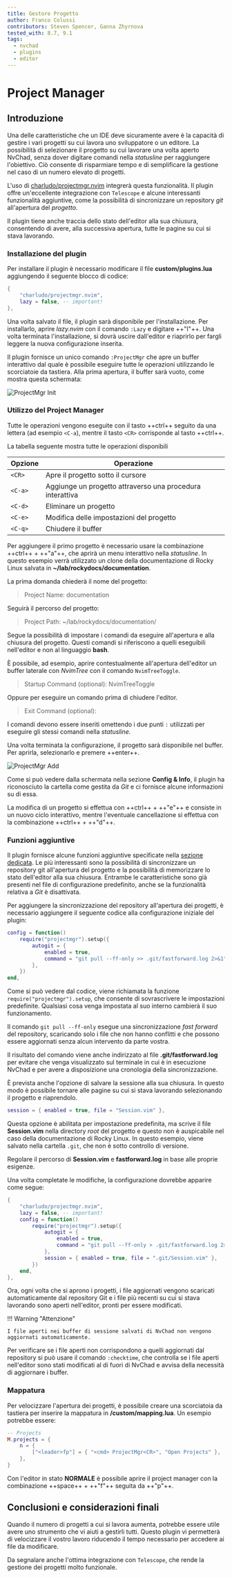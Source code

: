 ```yaml
---
title: Gestore Progetto
author: Franco Colussi
contributors: Steven Spencer, Ganna Zhyrnova
tested_with: 8.7, 9.1
tags:
  - nvchad
  - plugins
  - editor
---
```


# Project Manager

## Introduzione

Una delle caratteristiche che un IDE deve sicuramente avere è la capacità di gestire i vari progetti su cui lavora uno sviluppatore o un editore. La possibilità di selezionare il progetto su cui lavorare una volta aperto NvChad, senza dover digitare comandi nella *statusline* per raggiungere l'obiettivo. Ciò consente di risparmiare tempo e di semplificare la gestione nel caso di un numero elevato di progetti.

L'uso di [charludo/projectmgr.nvim](https://github.com/charludo/projectmgr.nvim) integrerà questa funzionalità. Il plugin offre un'eccellente integrazione con `Telescope` e alcune interessanti funzionalità aggiuntive, come la possibilità di sincronizzare un repository *git* all'apertura del *progetto*.

Il plugin tiene anche traccia dello stato dell'editor alla sua chiusura, consentendo di avere, alla successiva apertura, tutte le pagine su cui si stava lavorando.

### Installazione del plugin

Per installare il plugin è necessario modificare il file **custom/plugins.lua** aggiungendo il seguente blocco di codice:

```lua
{
    "charludo/projectmgr.nvim",
    lazy = false, -- important!
},
```

Una volta salvato il file, il plugin sarà disponibile per l'installazione. Per installarlo, aprire *lazy.nvim* con il comando `:Lazy` e digitare ++"I"++. Una volta terminata l'installazione, si dovrà uscire dall'editor e riaprirlo per fargli leggere la nuova configurazione inserita.

Il plugin fornisce un unico comando `:ProjectMgr` che apre un buffer interattivo dal quale è possibile eseguire tutte le operazioni utilizzando le scorciatoie da tastiera. Alla prima apertura, il buffer sarà vuoto, come mostra questa schermata:

![ProjectMgr Init](./images/projectmgr_init.png)

### Utilizzo del Project Manager

Tutte le operazioni vengono eseguite con il tasto ++ctrl++ seguito da una lettera (ad esempio `<C-a`), mentre il tasto `<CR>` corrisponde al tasto ++ctrl++.

La tabella seguente mostra tutte le operazioni disponibili

| Opzione       | Operazione                                                |
| ------------- | --------------------------------------------------------- |
| `<CR>`  | Apre il progetto sotto il cursore                         |
| `<C-a>` | Aggiunge un progetto attraverso una procedura interattiva |
| `<C-d>` | Eliminare un progetto                                     |
| `<C-e>` | Modifica delle impostazioni del progetto                  |
| `<C-q>` | Chiudere il buffer                                        |

Per aggiungere il primo progetto è necessario usare la combinazione ++ctrl++ + ++"a"++, che aprirà un menu interattivo nella *statusline*. In questo esempio verrà utilizzato un clone della documentazione di Rocky Linux salvata in **~/lab/rockydocs/documentation**.

La prima domanda chiederà il nome del progetto:

> Project Name: documentation

Seguirà il percorso del progetto:

> Project Path: ~/lab/rockydocs/documentation/

Segue la possibilità di impostare i comandi da eseguire all'apertura e alla chiusura del progetto. Questi comandi si riferiscono a quelli eseguibili nell'editor e non al linguaggio **bash**.

È possibile, ad esempio, aprire contestualmente all'apertura dell'editor un buffer laterale con *NvimTree* con il comando `NvimTreeToggle`.

> Startup Command (optional): NvimTreeToggle

Oppure per eseguire un comando prima di chiudere l'editor.

> Exit Command (optional):

I comandi devono essere inseriti omettendo i due punti `:` utilizzati per eseguire gli stessi comandi nella *statusline.*

Una volta terminata la configurazione, il progetto sarà disponibile nel buffer. Per aprirla, selezionarlo e premere ++enter++.

![ProjectMgr Add](./images/projectmgr_add.png)

Come si può vedere dalla schermata nella sezione **Config & Info**, il plugin ha riconosciuto la cartella come gestita da *Git* e ci fornisce alcune informazioni su di essa.

La modifica di un progetto si effettua con ++ctrl++ + ++"e"++ e consiste in un nuovo ciclo interattivo, mentre l'eventuale cancellazione si effettua con la combinazione ++ctrl++ + ++"d"++.

### Funzioni aggiuntive

Il plugin fornisce alcune funzioni aggiuntive specificate nella [sezione dedicata](https://github.com/charludo/projectmgr.nvim#%EF%B8%8F-configuration). Le più interessanti sono la possibilità di sincronizzare un repository git all'apertura del progetto e la possibilità di memorizzare lo stato dell'editor alla sua chiusura. Entrambe le caratteristiche sono già presenti nel file di configurazione predefinito, anche se la funzionalità relativa a *Git* è disattivata.

Per aggiungere la sincronizzazione del repository all'apertura dei progetti, è necessario aggiungere il seguente codice alla configurazione iniziale del plugin:

```lua
config = function()
    require("projectmgr").setup({
        autogit = {
            enabled = true,
            command = "git pull --ff-only >> .git/fastforward.log 2>&1",
        },
    })
end,
```

Come si può vedere dal codice, viene richiamata la funzione `require("projectmgr").setup`, che consente di sovrascrivere le impostazioni predefinite. Qualsiasi cosa venga impostata al suo interno cambierà il suo funzionamento.

Il comando `git pull --ff-only` esegue una sincronizzazione *fast forward* del repository, scaricando solo i file che non hanno conflitti e che possono essere aggiornati senza alcun intervento da parte vostra.

Il risultato del comando viene anche indirizzato al file **.git/fastforward.log** per evitare che venga visualizzato sul terminale in cui è in esecuzione NvChad e per avere a disposizione una cronologia della sincronizzazione.

È prevista anche l'opzione di salvare la sessione alla sua chiusura. In questo modo è possibile tornare alle pagine su cui si stava lavorando selezionando il progetto e riaprendolo.

```lua
session = { enabled = true, file = "Session.vim" },
```

Questa opzione è abilitata per impostazione predefinita, ma scrive il file **Session.vim** nella directory *root* del progetto e questo non è auspicabile nel caso della documentazione di Rocky Linux. In questo esempio, viene salvato nella cartella `.git`, che non è sotto controllo di versione.

Regolare il percorso di **Session.vim** e **fastforward.log** in base alle proprie esigenze.

Una volta completate le modifiche, la configurazione dovrebbe apparire come segue:

```lua
{
    "charludo/projectmgr.nvim",
    lazy = false, -- important!
    config = function()
        require("projectmgr").setup({
            autogit = {
                enabled = true,
                command = "git pull --ff-only > .git/fastforward.log 2>&1",
            },
            session = { enabled = true, file = ".git/Session.vim" },
        })
    end,
},
```

Ora, ogni volta che si aprono i progetti, i file aggiornati vengono scaricati automaticamente dal repository Git e i file più recenti su cui si stava lavorando sono aperti nell'editor, pronti per essere modificati.

!!! Warning "Attenzione"

    I file aperti nei buffer di sessione salvati di NvChad non vengono aggiornati automaticamente.

Per verificare se i file aperti non corrispondono a quelli aggiornati dal repository si può usare il comando `:checktime`, che controlla se i file aperti nell'editor sono stati modificati al di fuori di NvChad e avvisa della necessità di aggiornare i buffer.

### Mappatura

Per velocizzare l'apertura dei progetti, è possibile creare una scorciatoia da tastiera per inserire la mappatura in **/custom/mapping.lua**. Un esempio potrebbe essere:

```lua
-- Projects
M.projects = {
    n = {
        ["<leader>fp"] = { "<cmd> ProjectMgr<CR>", "Open Projects" },
    },
}
```

Con l'editor in stato **NORMALE** è possibile aprire il project manager con la combinazione ++space++ + ++"f"++ seguita da ++"p"++.

## Conclusioni e considerazioni finali

Quando il numero di progetti a cui si lavora aumenta, potrebbe essere utile avere uno strumento che vi aiuti a gestirli tutti. Questo plugin vi permetterà di velocizzare il vostro lavoro riducendo il tempo necessario per accedere ai file da modificare.

Da segnalare anche l'ottima integrazione con `Telescope`, che rende la gestione dei progetti molto funzionale.
